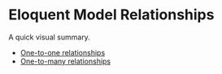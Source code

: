 
# Eloquent Model Relationships

A quick visual summary.

* [One-to-one relationships](./model-relationships/one-to-one.md)
* [One-to-many relationships](./model-relationships/one-to-many.md)
